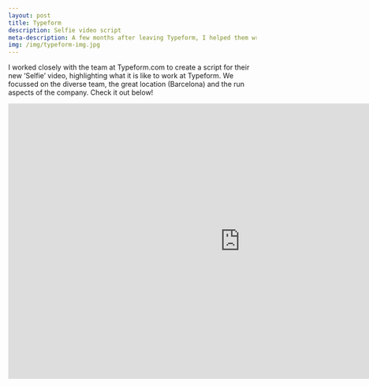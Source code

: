 ```yaml
---
layout: post
title: Typeform
description: Selfie video script
meta-description: A few months after leaving Typeform, I helped them write a script for their "Selfie" video. 
img: /img/typeform-img.jpg
---
```


I worked closely with the team at Typeform.com to create a script for their new ‘Selfie’ video, highlighting what it is like to work at Typeform. We focussed on the diverse team, the great location (Barcelona) and the run aspects of the company. Check it out below!

<iframe width="940" height="558" src="https://www.youtube.com/embed/_I5TlsPVAq8" frameborder="0" allowfullscreen></iframe>